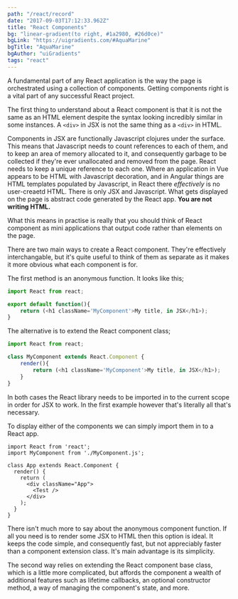 ```yaml
---
path: "/react/record"
date: "2017-09-03T17:12:33.962Z"
title: "React Components"
bg: "linear-gradient(to right, #1a2980, #26d0ce)"
bgLink: "https://uigradients.com/#AquaMarine"
bgTitle: "AquaMarine"
bgAuthor: "uiGradients"
tags: "react"
---
```


A fundamental part of any React application is the way the page is orchestrated using a collection of components. Getting components right is a vital part of any successful React project.

The first thing to understand about a React component is that it is not the same as an HTML element despite the syntax looking incredibly similar in some instances. A `<div>` in JSX is not the same thing as a `<div>` in HTML.

Components in JSX are functionally Javascript clojures under the surface. This means that Javascript needs to count references to each of them, and to keep an area of memory allocated to it, and consequently garbage to be collected if they're ever unallocated and removed from the page. React needs to keep a unique reference to each one. Where an application in Vue appears to be HTML with Javascript decoration, and in Angular things are HTML templates populated by Javascript, in React there *effectively* is no user-creaetd HTML. There is only JSX and Javascript. What gets displayed on the page is abstract code generated by the React app. **You are not writing HTML.**

What this means in practise is really that you should think of React component as mini applications that output code rather than elements on the page.

There are two main ways to create a React component. They're effectively interchangable, but it's quite useful to think of them as separate as it makes it more obvious what each component is for.

The first method is an anonymous function. It looks like this;

```javascript
import React from react;

export default function(){
	return (<h1 className='MyComponent'>My title, in JSX</h1>);
}
```

The alternative is to extend the React component class;

```javascript
import React from react;

class MyComponent extends React.Component {
	render(){
		return (<h1 className='MyComponent'>My title, in JSX</h1>);
	}
}
```

In both cases the React library needs to be imported in to the current scope in order for JSX to work. In the first example however that's literally all that's necessary.

To display either of the components we can simply import them in to a React app.

```javascript{2,8}
import React from 'react';
import MyComponent from './MyComponent.js';

class App extends React.Component {
  render() {
    return (
      <div className="App">
        <Test />
      </div>
    );
  }
}
```

There isn't much more to say about the anonymous component function. If all you need is to render some JSX to HTML then this option is ideal. It keeps the code simple, and consequently fast, but not appreciably faster than a component extension class. It's main advantage is its simplicity.

The second way relies on extending the React component base class, which is a little more complicated, but affords the component a wealth of additional features such as lifetime callbacks, an optional constructor method, a way of managing the component's state, and more.